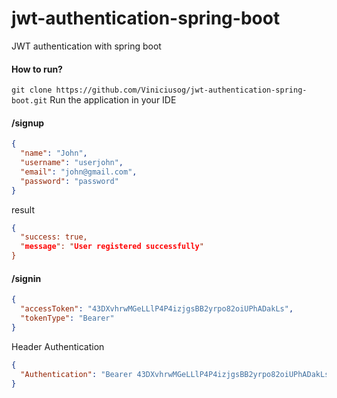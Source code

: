 # jwt-authentication-spring-boot
JWT authentication with spring boot

#### How to run? 
```git clone https://github.com/Viniciusog/jwt-authentication-spring-boot.git```
Run the application in your IDE

#### /signup

```json
{
  "name": "John",
  "username": "userjohn",
  "email": "john@gmail.com",
  "password": "password"
}
```

result

```json
{
  "success: true,
  "message": "User registered successfully"
}
```

#### /signin

```json
{
  "accessToken": "43DXvhrwMGeLLlP4P4izjgsBB2yrpo82oiUPhADakLs",
  "tokenType": "Bearer"
}
```

Header Authentication

```json
{
  "Authentication": "Bearer 43DXvhrwMGeLLlP4P4izjgsBB2yrpo82oiUPhADakLs"
}
```
